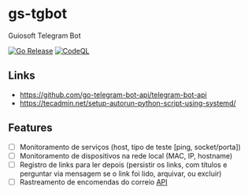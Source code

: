 # gs-tgbot

Guiosoft Telegram Bot

[![Go Release](https://github.com/guionardo/gs-tgbot/actions/workflows/release.yml/badge.svg)](https://github.com/guionardo/gs-tgbot/actions/workflows/release.yml)
[![CodeQL](https://github.com/guionardo/gs-tgbot/actions/workflows/codeql-analysis.yml/badge.svg)](https://github.com/guionardo/gs-tgbot/actions/workflows/codeql-analysis.yml)

## Links

* https://github.com/go-telegram-bot-api/telegram-bot-api
* https://tecadmin.net/setup-autorun-python-script-using-systemd/

## Features

* [ ] Monitoramento de serviços (host, tipo de teste [ping, socket/porta])
* [ ] Monitoramento de dispositivos na rede local (MAC, IP, hostname)
* [ ] Registro de links para ler depois (persistir os links, com títulos e perguntar via mensagem se o link foi lido, arquivar, ou excluir)
* [ ] Rastreamento de encomendas do correio [API](https://proxyapp.correios.com.br/v1/sro-rastro/CODIGO_RASTREAMENTO)
